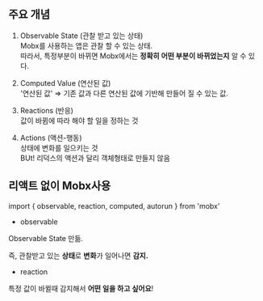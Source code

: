 ## 주요 개념

1. Observable State (관찰 받고 있는 상태)     
Mobx를 사용하는 앱은 관찰 할 수 있는 상태.      
따라서, 특정부분이 바뀌면 Mobx에서는 **정확히 어떤 부분이 바뀌었는지** 알 수 있다.

2. Computed Value (연산된 값)    
'연산된 값' ⇒ 기존 값과 다른 연산된 값에 기반해 만들어 질 수 있는 값.

3. Reactions (반응)   
값이 바뀜에 따라 해야 할 일을 정하는 것   

4. Actions (액션-행동)   
상태에 변화를 일으키는 것   
BUt! 리덕스의 액션과 달리 객체형태로 만들지 않음

## 리액트 없이 Mobx사용

import { observable, reaction, computed, autorun } from 'mobx'

- observable

Observable State 만듦.

즉, 관찰받고 있는 **상태**로 **변화**가 일어나면 **감지.**

- reaction

특정 값이 바뀔때 감지해서 **어떤 일을 하고 싶어요**!